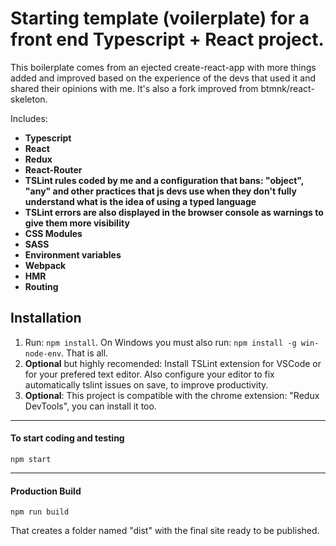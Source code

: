 # Starting template (voilerplate) for a front end Typescript + React project. 

This boilerplate comes from an ejected create-react-app with more things added and improved based on the experience of the devs that used it and shared their opinions with me. It's also a fork improved from btmnk/react-skeleton.

Includes:
- **Typescript**
- **React**
- **Redux**
- **React-Router**
- **TSLint rules coded by me and a configuration that bans: "object", "any" and other practices that js devs use when they don't fully understand what is the idea of using a typed language**
- **TSLint errors are also displayed in the browser console as warnings to give them more visibility**
- **CSS Modules**
- **SASS**
- **Environment variables**
- **Webpack**
- **HMR**
- **Routing**

## Installation

1. Run: `npm install`. On Windows you must also run: `npm install -g win-node-env`. That is all.
2. **Optional** but highly recomended: Install TSLint extension for VSCode or for your prefered text editor. Also configure your editor to fix automatically tslint issues on save, to improve productivity.
3. **Optional**: This project is compatible with the chrome extension: "Redux DevTools", you can install it too.

----

#### To start coding and testing

```
npm start
```

----

#### Production Build

```
npm run build
```

That creates a folder named "dist" with the final site ready to be published.
